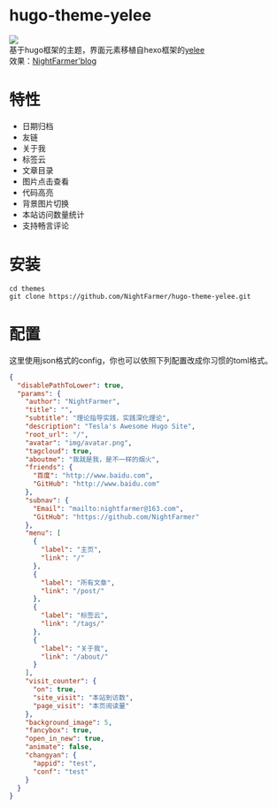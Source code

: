# hugo-theme-yelee

![](http://orh51lve9.bkt.clouddn.com/theme-yelee-hugo.png)  
基于hugo框架的主题，界面元素移植自hexo框架的[yelee](https://github.com/MOxFIVE/hexo-theme-yelee)  
效果：[NightFarmer'blog](https://www.nightfarmer.top/)

# 特性
- 日期归档
- 友链
- 关于我
- 标签云
- 文章目录
- 图片点击查看
- 代码高亮
- 背景图片切换
- 本站访问数量统计
- 支持畅言评论

# 安装
```
cd themes
git clone https://github.com/NightFarmer/hugo-theme-yelee.git
```

# 配置
这里使用json格式的config，你也可以依照下列配置改成你习惯的toml格式。
```json
{
  "disablePathToLower": true,
  "params": {
    "author": "NightFarmer",
    "title": "",
    "subtitle": "理论指导实践，实践深化理论",
    "description": "Tesla's Awesome Hugo Site",
    "root_url": "/",
    "avatar": "img/avatar.png",
    "tagcloud": true,
    "aboutme": "我就是我，是不一样的烟火",
    "friends": {
      "百度": "http://www.baidu.com",
      "GitHub": "http://www.baidu.com"
    },
    "subnav": {
      "Email": "mailto:nightfarmer@163.com",
      "GitHub": "https://github.com/NightFarmer"
    },
    "menu": [
      {
        "label": "主页",
        "link": "/"
      },
      {
        "label": "所有文章",
        "link": "/post/"
      },
      {
        "label": "标签云",
        "link": "/tags/"
      },
      {
        "label": "关于我",
        "link": "/about/"
      }
    ],
    "visit_counter": {
      "on": true,
      "site_visit": "本站到访数",
      "page_visit": "本页阅读量"
    },
    "background_image": 5,
    "fancybox": true,
    "open_in_new": true,
    "animate": false,
    "changyan": {
      "appid": "test",
      "conf": "test"
    }
  }
}

```
